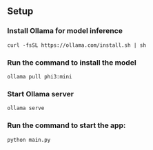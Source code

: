 ## Setup

### Install Ollama for model inference
```
curl -fsSL https://ollama.com/install.sh | sh
```

### Run the command to install the model
```commandline
ollama pull phi3:mini
```

### Start Ollama server
```commandline
ollama serve
```

### Run the command to start the app:
```commandline
python main.py
```
